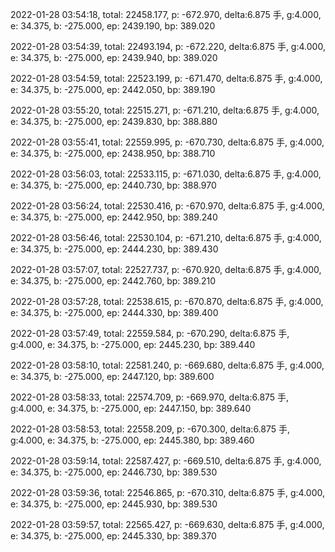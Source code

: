 2022-01-28 03:54:18, total: 22458.177, p: -672.970, delta:6.875 手, g:4.000, e: 34.375, b: -275.000, ep: 2439.190, bp: 389.020

2022-01-28 03:54:39, total: 22493.194, p: -672.220, delta:6.875 手, g:4.000, e: 34.375, b: -275.000, ep: 2439.940, bp: 389.020

2022-01-28 03:54:59, total: 22523.199, p: -671.470, delta:6.875 手, g:4.000, e: 34.375, b: -275.000, ep: 2442.050, bp: 389.190

2022-01-28 03:55:20, total: 22515.271, p: -671.210, delta:6.875 手, g:4.000, e: 34.375, b: -275.000, ep: 2439.830, bp: 388.880

2022-01-28 03:55:41, total: 22559.995, p: -670.730, delta:6.875 手, g:4.000, e: 34.375, b: -275.000, ep: 2438.950, bp: 388.710

2022-01-28 03:56:03, total: 22533.115, p: -671.030, delta:6.875 手, g:4.000, e: 34.375, b: -275.000, ep: 2440.730, bp: 388.970

2022-01-28 03:56:24, total: 22530.416, p: -670.970, delta:6.875 手, g:4.000, e: 34.375, b: -275.000, ep: 2442.950, bp: 389.240

2022-01-28 03:56:46, total: 22530.104, p: -671.210, delta:6.875 手, g:4.000, e: 34.375, b: -275.000, ep: 2444.230, bp: 389.430

2022-01-28 03:57:07, total: 22527.737, p: -670.920, delta:6.875 手, g:4.000, e: 34.375, b: -275.000, ep: 2442.760, bp: 389.210

2022-01-28 03:57:28, total: 22538.615, p: -670.870, delta:6.875 手, g:4.000, e: 34.375, b: -275.000, ep: 2444.330, bp: 389.400

2022-01-28 03:57:49, total: 22559.584, p: -670.290, delta:6.875 手, g:4.000, e: 34.375, b: -275.000, ep: 2445.230, bp: 389.440

2022-01-28 03:58:10, total: 22581.240, p: -669.680, delta:6.875 手, g:4.000, e: 34.375, b: -275.000, ep: 2447.120, bp: 389.600

2022-01-28 03:58:33, total: 22574.709, p: -669.970, delta:6.875 手, g:4.000, e: 34.375, b: -275.000, ep: 2447.150, bp: 389.640

2022-01-28 03:58:53, total: 22558.209, p: -670.300, delta:6.875 手, g:4.000, e: 34.375, b: -275.000, ep: 2445.380, bp: 389.460

2022-01-28 03:59:14, total: 22587.427, p: -669.510, delta:6.875 手, g:4.000, e: 34.375, b: -275.000, ep: 2446.730, bp: 389.530

2022-01-28 03:59:36, total: 22546.865, p: -670.310, delta:6.875 手, g:4.000, e: 34.375, b: -275.000, ep: 2445.930, bp: 389.530

2022-01-28 03:59:57, total: 22565.427, p: -669.630, delta:6.875 手, g:4.000, e: 34.375, b: -275.000, ep: 2445.330, bp: 389.370